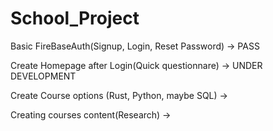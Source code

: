 # School_Project

Basic FireBaseAuth(Signup, Login, Reset Password) -> PASS

Create Homepage after Login(Quick questionnare) -> UNDER DEVELOPMENT

Create Course options (Rust, Python, maybe SQL) ->

Creating courses content(Research) ->






